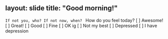 layout: slide title: "Good morning!" 
--- 
`If not you, who? If not now, when? `
How do you feel today?
[ ] Awesome!
[ ] Great!
[ ] Good
[ ] Fine
[ ] OK ig
[ ] Not my best
[ ] Depressed
[ ] I have depression
